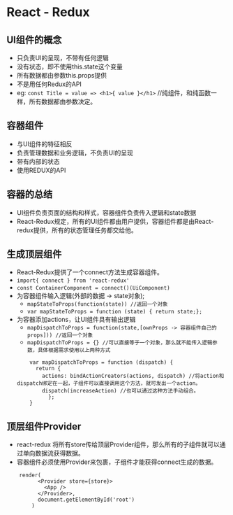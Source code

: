 # React - Redux

## UI组件的概念
> 
+ 只负责UI的呈现，不带有任何逻辑
+ 没有状态，即不使用this.state这个变量
+ 所有数据都由参数this.props提供
+ 不是用任何Redux的API
+ eg: `const Title = value => <h1>{ value }</h1>`   //纯组件，和纯函数一样，所有数据都由参数决定。

## 容器组件
> 
+ 与UI组件的特征相反
+ 负责管理数据和业务逻辑，不负责UI的呈现
+ 带有内部的状态
+ 使用REDUX的API

## 容器的总结
> 
+ UI组件负责页面的结构和样式，容器组件负责传入逻辑和state数据
+ React-Redux规定，所有的UI组件都由用户提供，容器组件都是由React-redux提供，所有的状态管理任务都交给他。

## 生成顶层组件
> 
+ React-Redux提供了一个connect方法生成容器组件。
+ `import{ connect } from 'react-redux'`
+  `const ContainerComponent = connect()(UiComponent)`
+  为容器组件输入逻辑(外部的数据 -> state对象);
	+  `mapStateToProps(function(state)) //返回一个对象`
	+  `var mapStateToProps = function (state) { return state;};`
+  为容器添加actions，让UI组件具有输出逻辑
	+  `mapDispatchToProps = function(state,[ownProps -> 容器组件自己的props])) //返回一个对象`
	+  `mapDispatchToProps = {} //可以直接等于一个对象，那么就不能传入逻辑参数，具体根据需求使用以上两种方式`
	```
		var mapDispatchToProps = function (dispatch) {
		  return {
		    actions: bindActionCreators(actions, dispatch) //将action和dispatch绑定在一起，子组件可以直接调用这个方法，就可发出一个action。
		    dispatch(increaseAction) //也可以通过这种方法手动组合。
			  };
		}
	```

##  顶层组件Provider
> 
+ react-redux 将所有store传给顶层Provider组件，那么所有的子组件就可以通过单向数据流获得数据。
+ 容器组件必须使用Provider来包裹，子组件才能获得connect生成的数据。
```
	render(
		  <Provider store={store}>
		    <App />
		  </Provider>,
		  document.getElementById('root')
		)
```	